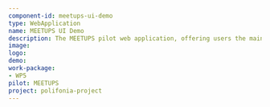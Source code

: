 ```yaml
---
component-id: meetups-ui-demo
type: WebApplication
name: MEETUPS UI Demo
description: The MEETUPS pilot web application, offering users the main interface for exploring MEETUPS data
image:
logo:
demo:
work-package: 
- WP5
pilot: MEETUPS
project: polifonia-project
---
```

